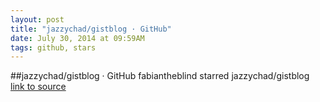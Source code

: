 ```yaml
---
layout: post
title: "jazzychad/gistblog · GitHub"
date: July 30, 2014 at 09:59AM
tags: github, stars
---
```

##jazzychad/gistblog · GitHub
fabiantheblind starred jazzychad/gistblog
[link to source](http://ift.tt/1dDg7rb) 
